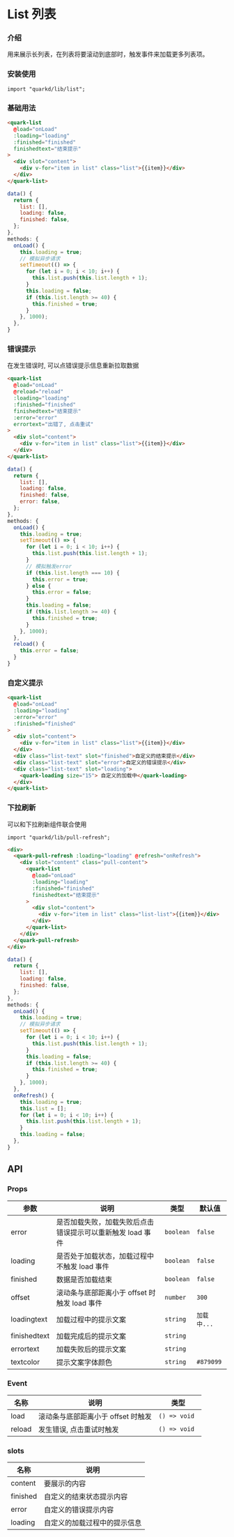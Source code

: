 # List 列表

### 介绍

用来展示长列表，在列表将要滚动到底部时，触发事件来加载更多列表项。

### 安装使用

```tsx
import "quarkd/lib/list";
```

### 基础用法

```html
<quark-list
  @load="onLoad"
  :loading="loading"
  :finished="finished"
  finishedtext="结束提示"
>
  <div slot="content">
    <div v-for="item in list" class="list">{{item}}</div>
  </div>
</quark-list>
```

```javascript
data() {
  return {
    list: [],
    loading: false,
    finished: false,
  };
},
methods: {
  onLoad() {
    this.loading = true;
    // 模拟异步请求
    setTimeout(() => {
      for (let i = 0; i < 10; i++) {
        this.list.push(this.list.length + 1);
      }
      this.loading = false;
      if (this.list.length >= 40) {
        this.finished = true;
      }
    }, 1000);
  },
}
```

### 错误提示

在发生错误时, 可以点错误提示信息重新拉取数据

```html
<quark-list
  @load="onLoad"
  @reload="reload"
  :loading="loading"
  :finished="finished"
  finishedtext="结束提示"
  :error="error"
  errortext="出错了, 点击重试"
>
  <div slot="content">
    <div v-for="item in list" class="list">{{item}}</div>
  </div>
</quark-list>
```

```javascript
data() {
  return {
    list: [],
    loading: false,
    finished: false,
    error: false,
  };
},
methods: {
  onLoad() {
    this.loading = true;
    setTimeout(() => {
      for (let i = 0; i < 10; i++) {
        this.list.push(this.list.length + 1);
      }
      // 模拟触发error
      if (this.list.length === 10) {
        this.error = true;
      } else {
        this.error = false;
      }
      this.loading = false;
      if (this.list.length >= 40) {
        this.finished = true;
      }
    }, 1000);
  },
  reload() {
    this.error = false;
  }
}
```

### 自定义提示

```html
<quark-list
  @load="onLoad"
  :loading="loading"
  :error="error"
  :finished="finished"
>
  <div slot="content">
    <div v-for="item in list" class="list">{{item}}</div>
  </div>
  <div class="list-text" slot="finished">自定义的结束提示</div>
  <div class="list-text" slot="error">自定义的错误提示</div>
  <div class="list-text" slot="loading">
    <quark-loading size="15"> 自定义的加载中</quark-loading>
  </div>
</quark-list>
```

### 下拉刷新

可以和下拉刷新组件联合使用

```tsx
import "quarkd/lib/pull-refresh";
```

```html
<div>
  <quark-pull-refresh :loading="loading" @refresh="onRefresh">
    <div slot="content" class="pull-content">
      <quark-list
        @load="onLoad"
        :loading="loading"
        :finished="finished"
        finishedtext="结束提示"
      >
        <div slot="content">
          <div v-for="item in list" class="list-list">{{item}}</div>
        </div>
      </quark-list>
    </div>
  </quark-pull-refresh>
</div>
```

```javascript
data() {
  return {
    list: [],
    loading: false,
    finished: false,
  };
},
methods: {
  onLoad() {
    this.loading = true;
    // 模拟异步请求
    setTimeout(() => {
      for (let i = 0; i < 10; i++) {
        this.list.push(this.list.length + 1);
      }
      this.loading = false;
      if (this.list.length >= 40) {
        this.finished = true;
      }
    }, 1000);
  },
  onRefresh() {
    this.loading = true;
    this.list = [];
    for (let i = 0; i < 10; i++) {
      this.list.push(this.list.length + 1);
    }
    this.loading = false;
  },
}
```

## API

### Props

| 参数         | 说明                                                       | 类型      | 默认值      |
| ------------ | ---------------------------------------------------------- | --------- | ----------- |
| error        | 是否加载失败，加载失败后点击错误提示可以重新触发 load 事件 | `boolean` | `false`     |
| loading      | 是否处于加载状态，加载过程中不触发 load 事件               | `boolean` | `false`     |
| finished     | 数据是否加载结束                                           | `boolean` | `false`     |
| offset       | 滚动条与底部距离小于 offset 时触发 load 事件               | `number`  | `300`       |
| loadingtext  | 加载过程中的提示文案                                       | `string`  | `加载中...` |
| finishedtext | 加载完成后的提示文案                                       | `string`  |             |
| errortext    | 加载失败后的提示文案                                       | `string`  |             |
| textcolor    | 提示文案字体颜色                                           | `string`  | `#879099`   |

### Event

| 名称   | 说明                               | 类型          |
| ------ | ---------------------------------- | ------------- |
| load   | 滚动条与底部距离小于 offset 时触发 | `() => void ` |
| reload | 发生错误, 点击重试时触发           | `() => void`  |

### slots

| 名称     | 说明                         |
| -------- | ---------------------------- |
| content  | 要展示的内容                 |
| finished | 自定义的结束状态提示内容     |
| error    | 自定义的错误提示内容         |
| loading  | 自定义的加载过程中的提示信息 |
